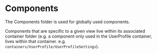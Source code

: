 # Components

The Components folder is used for globally used components.

Components that are specific to a given view live within its associated container folder (e.g. a component only used in the UserProfile container, lives within that container. e.g. `containers/UserProfile/UserProfileSettings`).